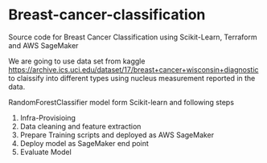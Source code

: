 # Breast-cancer-classification
Source code for Breast Cancer Classification using Scikit-Learn, Terraform and AWS SageMaker 

We are going to use data set from kaggle https://archive.ics.uci.edu/dataset/17/breast+cancer+wisconsin+diagnostic
to claissify into different types using nucleus measurement reported in the data.

RandomForestClassifier model form Scikit-learn and following steps

1. Infra-Provisioing
2. Data cleaning and feature extraction
3. Prepare Training scripts and deployed as AWS SageMaker 
4. Deploy model as SageMaker end point
5. Evaluate Model
